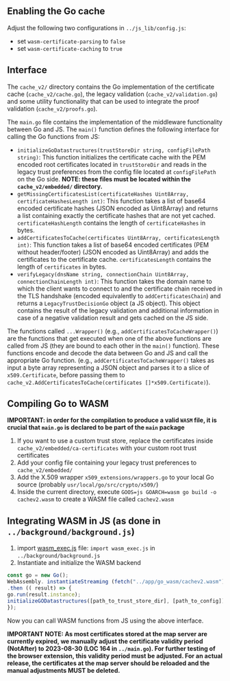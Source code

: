 
## Enabling the Go cache
Adjust the following two configurations in `../js_lib/config.js`:
- set `wasm-certificate-parsing` to `false`
- set `wasm-certificate-caching` to `true`

## Interface
The `cache_v2/` directory contains the Go implementation of the certificate cache (`cache_v2/cache.go`),
the legacy validation (`cache_v2/validation.go`) and some utility functionality that can be used to integrate the 
proof validation (`cache_v2/proofs.go`).

The `main.go` file contains the implementation of the middleware functionality
between Go and JS. 
The `main()` function defines the following interface for calling the Go functions
from JS:
* `initializeGoDatastructures(trustStoreDir string, configFilePath string)`: This function initializes
the certificate cache  with the PEM encoded root certificates located in 
`trustStoreDir` and reads in the legacy trust preferences from the config file 
located at `configFilePath` on the Go side.
**NOTE: these files must be located within the `cache_v2/embedded/` directory.**
* `getMissingCertificatesList(certificateHashes Uint8Array, certificateHashesLength int)`: This function 
takes a list of base64 encoded certificate hashes (JSON encoded as Uint8Array) and returns a list 
containing exactly the certificate hashes that are not yet cached. 
`certificateHashLength` contains the length of `certificateHashes` in bytes. 
* `addCertificatesToCache(certificates Uint8Array, certificatesLength int)`: This function
takes a list of base64 encoded certificates (PEM without header/footer) (JSON encoded as Uint8Array) and adds the 
certificates to the certificate cache. `certificatesLength` contains the length of 
`certificates` in bytes.
* `verifyLegacy(dnsName string, connectionChain Uint8Array, connectionChainLength int)`: This function takes 
the domain name to which the client wants to connect to and the certificate chain received in the TLS handshake
  (encoded equivalently to `addCertificatesChain`) and returns a `LegacyTrustDecisionGo` object (a JS object).
This object contains the result of the legacy validation and additional information
in case of a negative validation result and gets cached on the JS side.

The functions called `...Wrapper()` (e.g., `addCertificatesToCacheWrapper()`) are 
the functions that get executed when one of the above functions are called from JS
(they are bound to each other in the `main()` function).
These functions encode and decode the data between Go and JS and call the 
appropriate Go function.
(e.g., `addCertificatesToCacheWrapper()` takes as input a byte array representing a JSON object and parses it
to a slice of `x509.Certificate`, before passing them to 
`cache_v2.AddCertificatesToCache(certificates []*x509.Certificate)`).

## Compiling Go to WASM

**IMPORTANT: in order for the compilation to produce a valid `WASM` file, it is 
crucial that `main.go` is declared to be part of the `main` package**

1. If you want to use a custom trust store, replace the certificates inside `cache_v2/embedded/ca-certificates` with your custom root trust certificates
2. Add your config file containing your legacy trust preferences to `cache_v2/embedded/`
3. Add the X.509 wrapper `x509_extensions/wrappers.go` to your local Go source (probably `usr/local/go/src/crypto/x509/`)
5. Inside the current directory, execute `GOOS=js GOARCH=wasm go build -o cachev2.wasm` to create
a WASM file called `cachev2.wasm`

## Integrating WASM in JS (as done in `../background/background.js`)
1. import [wasm_exec.js](https://github.com/golang/go/blob/master/misc/wasm/wasm_exec.js) file:
`import wasm_exec.js` in `../background/background.js`
2. Instantiate and initialize the WASM backend
```javascript
const go = new Go();
WebAssembly. instantiateStreaming (fetch("../app/go_wasm/cachev2.wasm"), go. importObject)
.then (( result) => {
go.run(result.instance);
initializeGODatastructures([path_to_trust_store_dir], [path_to_config]);
});
```

Now you can call WASM functions from JS using the above interface.

**IMPORTANT NOTE: As most certificates stored at the map server are currently expired, we manually adjust the certificate validity period (NotAfter) to 2023-08-30 (LOC 164 in `../main.go`). For further testing of the browser extension, this validity period must be adjusted. For an actual release, the certificates at the map server should be reloaded and the manual adjustments MUST be deleted.**
